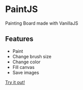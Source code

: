 # PaintJS

Painting Board made with VanillaJS

## Features

- Paint
- Change brush size
- Change color
- Fill canvas
- Save images

[Try it out!](https://serranoarevalo.github.io/paintjs/)
